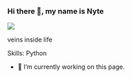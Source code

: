 ### Hi there 👋, my name is Nyte
![](https://files.kick.com/images/channel/30282187/banner_image/c06792d6-9ddf-41df-96ca-f92a6c7b2980)

veins inside life

Skills: Python

- 🔭 I’m currently working on this page. 



